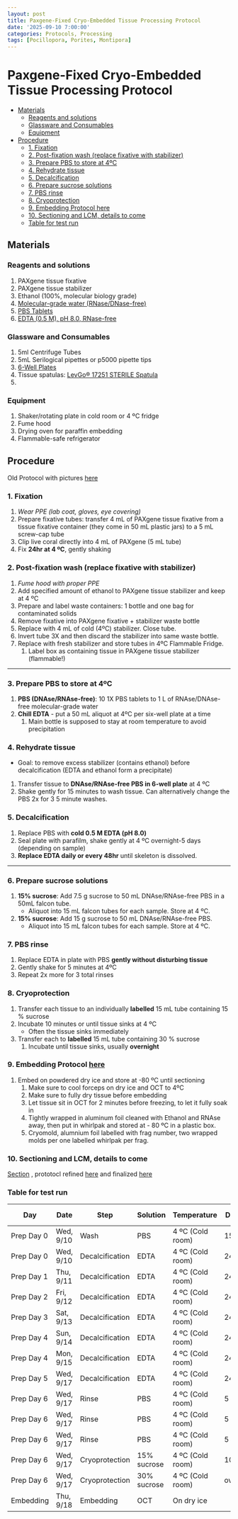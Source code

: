 ```yaml
---
layout: post
title: Paxgene-Fixed Cryo-Embedded Tissue Processing Protocol
date: '2025-09-10 7:00:00'
categories: Protocols, Processing
tags: [Pocillopora, Porites, Montipora]
---
```


# Paxgene-Fixed Cryo-Embedded Tissue Processing Protocol

- [Materials](#materials)
  - [Reagents and solutions](#reagents-and-solutions)
  - [Glassware and Consumables](#glassware-and-consumables)
  - [Equipment](#equipment)
- [Procedure](#procedure)
  - [1. Fixation](#1-fixation)
  - [2. Post-fixation wash (replace fixative with stabilizer)](#2-post-fixation-wash-replace-fixative-with-stabilizer)
  - [3. Prepare PBS to store at 4ºC](#3-prepare-pbs-to-store-at-4ºc)
  - [4. Rehydrate tissue](#4-rehydrate-tissue)
  - [5. Decalcification](#5-decalcification)
  - [6. Prepare sucrose solutions](#6-prepare-sucrose-solutions)
  - [7. PBS rinse](#7-pbs-rinse)
  - [8. Cryoprotection](#8-cryoprotection)
  - [9. Embedding Protocol here](#9-embedding-protocol-here)
  - [10. Sectioning and LCM, details to come](#10-sectioning-and-lcm-details-to-come)
  - [Table for test run](#table-for-test-run)

## Materials

### Reagents and solutions
1. PAXgene tissue fixative
2. PAXgene tissue stabilizer
3. Ethanol (100%, molecular biology grade)
4. [Molecular-grade water (RNase/DNase-free)](https://geneseesci.com/shop-online/product-details/25-968/quality-biological-inc-351-029-131-molecular-biology-water-1000ml-1-bottle-unit)
5. [PBS Tablets](https://www.rpicorp.com/products/buffers/biological-buffers-p/pbs-100-ml-tablets-a.html?ga_list_name=Category%20%28Grid%20View%29)
6. [EDTA (0.5 M), pH 8.0, RNase-free](https://www.thermofisher.com/order/catalog/product/AM9261?SID=srch-srp-AM9261)

### Glassware and Consumables
1. 5ml Centrifuge Tubes
2. 5mL Serilogical pipettes or p5000 pipette tips
3. [6-Well Plates](https://www.amazon.com/Culture-Plate-Well-Bottom-Individual/dp/B09RX227TB?th=1)
4. Tissue spatulas: [LevGo® 17251 STERILE Spatula](https://www.amazon.com/smartSpatula-Disposable-Polypropylene-Laboratory-Spatula/dp/B004437WZA?th=1)
5. 

### Equipment
1. Shaker/rotating plate in cold room or 4 ºC fridge
2. Fume hood
3. Drying oven for paraffin embedding
4. Flammable-safe refrigerator

## Procedure

Old Protocol with pictures [here](https://zdellaert.github.io/ZD_Putnam_Lab_Notebook/PAXgene-Fix-Decalc-Protocol/)

### 1. Fixation
1. *Wear PPE (lab coat, gloves, eye covering)*
2. Prepare fixative tubes: transfer 4 mL of PAXgene tissue fixative from a tissue fixative container (they come in 50 mL plastic jars) to a 5 mL screw-cap tube
3. Clip live coral directly into 4 mL of PAXgene (5 mL tube)
4. Fix **24hr at 4 ºC**, gently shaking

### 2. Post-fixation wash (replace fixative with stabilizer)
1. *Fume hood with proper PPE*
2. Add specified amount of ethanol to PAXgene tissue stabilizer and keep at 4 ºC
3. Prepare and label waste containers: 1 bottle and one bag for contaminated solids
4. Remove fixative into PAXgene fixative + stabilizer waste bottle
5. Replace with 4 mL of cold (4ºC) stabilizer. Close tube.
6. Invert tube 3X and then discard the stabilizer into same waste bottle.
7. Replace with fresh stabilizer and store tubes in 4ºC Flammable Fridge.
   1. Label box as containing tissue in PAXgene tissue stabilizer (flammable!)

---

### 3. Prepare PBS to store at 4ºC
1. **PBS (DNAse/RNAse-free)**: 10 1X PBS tablets to 1 L of RNAse/DNAse-free molecular-grade water
2. **Chill EDTA** - put a 50 mL aliquot at 4ºC per six-well plate at a time
   1. Main bottle is supposed to stay at room temperature to avoid precipitation

### 4. Rehydrate tissue
 - Goal: to remove excess stabilizer (contains ethanol) before decalcification (EDTA and ethanol form a precipitate)

1. Transfer tissue to **DNAse/RNAse-free PBS in 6-well plate** at 4 ºC
2. Shake gently for 15 minutes to wash tissue. Can alternatively change the PBS 2x for 3 5 minute washes.

### 5. Decalcification
1. Replace PBS with **cold 0.5 M EDTA (pH 8.0)**
2. Seal plate with parafilm, shake gently at 4 ºC overnight-5 days (depending on sample)
3. **Replace EDTA daily or every 48hr** until skeleton is dissolved.

---

### 6. Prepare sucrose solutions
1. **15% sucrose**: Add 7.5 g sucrose to 50 mL DNAse/RNAse-free PBS in a 50mL falcon tube.
   - Aliquot into 15 mL falcon tubes for each sample. Store at 4 ºC.
2. **15% sucrose**: Add 15 g sucrose to 50 mL DNAse/RNAse-free PBS.
   - Aliquot into 15 mL falcon tubes for each sample. Store at 4 ºC.

### 7. PBS rinse
1. Replace EDTA in plate with PBS **gently without disturbing tissue**
2. Gently shake for 5 minutes at 4ºC
3. Repeat 2x more for 3 total rinses

### 8. Cryoprotection
1. Transfer each tissue to an individually **labelled** 15 mL tube containing 15 % sucrose
2. Incubate 10 minutes or until tissue sinks at 4 ºC
   - Often the tissue sinks immediately
3. Transfer each to **labelled** 15 mL tube containing 30 % sucrose
   1. Incubate until tissue sinks, usually **overnight**
   
### 9. Embedding Protocol [here](https://zdellaert.github.io/ZD_Putnam_Lab_Notebook/Cryoembedding-Protocol/)
1. Embed on powdered dry ice and store at -80 ºC until sectioning
   1. Make sure to cool forceps on dry ice and OCT to 4ºC
   2. Make sure to fully dry tissue before embedding
   3. Let tissue sit in OCT for 2 minutes before freezing, to let it fully soak in
   4. Tightly wrapped in aluminum foil cleaned with Ethanol and RNAse away, then put in whirlpak and stored at - 80 ºC in a plastic box. 
   5. Cryomold, alumnium foil labelled with frag number, two wrapped molds per one labelled whirlpak per frag.

### 10. Sectioning and LCM, details to come

[Section](https://zdellaert.github.io/ZD_Putnam_Lab_Notebook/Cryosectioning-Protocol/) , prototocl refined [here](https://github.com/zdellaert/ZD_Putnam_Lab_Notebook/blob/master/_posts/2024-07-18-LCM-Test-4.md) and finalized [here](https://zdellaert.github.io/ZD_Putnam_Lab_Notebook/LCM-Exp-Sample-Prep/)


### Table for test run

| Day        | Date      | Step            | Solution    | Temperature      | Duration | Start Time | End Time | Status |
|------------|-----------|-----------------|-------------|------------------|----------|------------|----------|--------|
| Prep Day 0 | Wed, 9/10 | Wash            | PBS         | 4 ºC (Cold room) | 15       | 10:00      | 10:15    | Done   |
| Prep Day 0 | Wed, 9/10 | Decalcification | EDTA        | 4 ºC (Cold room) | 24hr     | 10:00      | 10:00    | Done   |
| Prep Day 1 | Thu, 9/11 | Decalcification | EDTA        | 4 ºC (Cold room) | 24hr     | 10:00      | 10:00    | Done   |
| Prep Day 2 | Fri, 9/12 | Decalcification | EDTA        | 4 ºC (Cold room) | 24hr     | 10:00      | 10:00    | Done   |
| Prep Day 3 | Sat, 9/13 | Decalcification | EDTA        | 4 ºC (Cold room) | 24hr     | 10:00      | 10:00    | Done   |
| Prep Day 4 | Sun, 9/14 | Decalcification | EDTA        | 4 ºC (Cold room) | 24hr     | 10:00      | 10:00    | Done   |
| Prep Day 4 | Mon, 9/15 | Decalcification | EDTA        | 4 ºC (Cold room) | 24hr     | 10:00      | 10:00    | Done   |
| Prep Day 5 | Wed, 9/17 | Decalcification | EDTA        | 4 ºC (Cold room) | 24hr     | 10:00      | 10:00    | Done   |
| Prep Day 6 | Wed, 9/17 | Rinse           | PBS         | 4 ºC (Cold room) | 5        | 11:30      | 11:35    | Done   |
| Prep Day 6 | Wed, 9/17 | Rinse           | PBS         | 4 ºC (Cold room) | 5        | 11:35      | 11:40    | Done   |
| Prep Day 6 | Wed, 9/17 | Rinse           | PBS         | 4 ºC (Cold room) | 5        | 11:40      | 11:45    |  Done  |
| Prep Day 6 | Wed, 9/17 | Cryoprotection  | 15% sucrose | 4 ºC (Cold room) | 10       | 11:45      | 12:45    |  Done  |
| Prep Day 6 | Wed, 9/17 | Cryoprotection | 30% sucrose | 4 ºC (Cold room) | overnight | 09:15     |          |        |
| Embedding  | Thu, 9/18 | Embedding       | OCT         | On dry ice       |           |            |          |        |